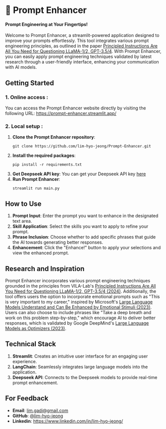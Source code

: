 # :rocket: Prompt Enhancer
#### Prompt Engineering at Your Fingertips!

Welcome to Prompt Enhancer, a streamlit-powered application designed to improve your prompts effortlessly. This tool integrates various prompt engineering principles, as outlined in the paper [Principled Instructions Are All You Need for Questioning LLaMA-1/2, GPT-3.5/4](https://arxiv.org/pdf/2312.16171.pdf). With Prompt Enhancer, you can easily apply prompt engineering techniques validated by latest research through a user-friendly interface, enhancing your communication with AI models.


## Getting Started 

### 1. Online access : 

   You can access the Prompt Enhancer website directly by visiting the following URL: 
   https://prompt-enhancer.streamlit.app/ 

### 2. Local setup : 
1. **Clone the Prompt Enhancer repository**:
   ```
   git clone https://github.com/lim-hyo-jeong/Prompt-Enhancer.git
   ```
2. **Install the required packages**:
   ```
   pip install -r requirements.txt
   ```
3. **Get Deepseek API key**:
   You can get your Deepseek API key [here](https://platform.deepseek.com/api_keys)
4. **Run Prompt Enhancer**:
   ```
   streamlit run main.py
   ```


## How to Use 

1. **Prompt Input**: Enter the prompt you want to enhance in the designated text area.
2. **Skill Application**: Select the skills you want to apply to refine your prompt.
3. **Phrase Inclusion**: Choose whether to add specific phrases that guide the AI towards generating better responses.
4. **Enhancement**: Click the "Enhance!" button to apply your selections and view the enhanced prompt.


## Research and Inspiration

Prompt Enhancer incorporates various prompt engineering techniques grounded in the principles from VILA-Lab's [Principled Instructions Are All You Need for Questioning LLaMA-1/2, GPT-3.5/4 (2024)](https://arxiv.org/pdf/2312.16171.pdf). 
Additionally, the tool offers users the option to incorporate emotional prompts such as "This is very important to my career," inspired by Microsoft's [Large Language Models Understand and Can Be Enhanced by Emotional Stimuli (2023)](https://arxiv.org/pdf/2307.11760.pdf). Users can also choose to include phrases like "Take a deep breath and work on this problem step-by-step," which encourage AI to deliver better responses, which is validated by Google DeepMind's [Large Language Models as Optimizers (2023)](https://arxiv.org/pdf/2309.03409.pdf).


## Technical Stack

1. **Streamlit**: Creates an intuitive user interface for an engaging user experience.
2. **LangChain**: Seamlessly integrates large language models into the application.
3. **Deepseek API**: Connects to the Deepseek models to provide real-time prompt enhancement.


## For Feedback

- **Email**: lim.gadi@gmail.com
- **GitHub**: [@lim-hyo-jeong](https://github.com/lim-hyo-jeong)
- **Linkedin**: https://www.linkedin.com/in/lim-hyo-jeong/